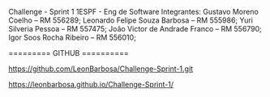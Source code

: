 Challenge - Sprint 1 
1ESPF - Eng de Software
Integrantes:
Gustavo Moreno Coelho – RM 556289;
Leonardo Felipe Souza Barbosa – RM 555986;
Yuri Silveria Pessoa – RM 557475;
João Victor de Andrade Franco – RM 556790;
Igor Soos Rocha Ribeiro – RM 556010;

========= GITHUB ==========

https://github.com/LeonBarbosa/Challenge-Sprint-1.git

https://leonbarbosa.github.io/Challenge-Sprint-1/